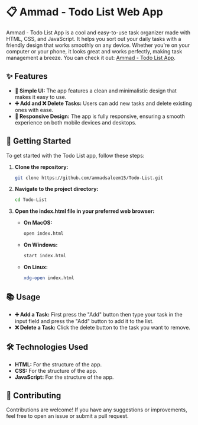 # 📋 Ammad - Todo List Web App

Ammad - Todo List App is a cool and easy-to-use task organizer made with HTML, CSS, and JavaScript. It helps you sort out your daily tasks with a friendly design that works smoothly on any device. Whether you're on your computer or your phone, it looks great and works perfectly, making task management a breeze. You can check it out: <a href="https://todo-list-ammad.vercel.app/" onclick="window.open(this.href, '_blank'); return false;">Ammad - Todo List App</a>.

## ✨ Features

- **🧩 Simple UI:** The app features a clean and minimalistic design that makes it easy to use.
- **➕ Add and ❌ Delete Tasks:** Users can add new tasks and delete existing ones with ease.
- **📱 Responsive Design:** The app is fully responsive, ensuring a smooth experience on both mobile devices and desktops.

## 🚀 Getting Started

To get started with the Todo List app, follow these steps:

1. **Clone the repository:**
   ```sh
   git clone https://github.com/ammadsaleem15/Todo-List.git

2. **Navigate to the project directory:**
   ```sh
   cd Todo-List

3. **Open the index.html file in your preferred web browser:**
   
   - **On MacOS:**
      ```sh
      open index.html
   - **On Windows:**
      ```sh
      start index.html
   - **On Linux:**
      ```sh
      xdg-open index.html

## 📚 Usage

- **➕ Add a Task:** First press the "Add" button then type your task in the input field and press the "Add" button to add it to the list.
- **❌ Delete a Task:** Click the delete button to the task you want to remove.

## 🛠️ Technologies Used

- **HTML:** For the structure of the app.
- **CSS:** For the structure of the app.
- **JavaScript:** For the structure of the app.

## 🤝 Contributing

Contributions are welcome! If you have any suggestions or improvements, feel free to open an issue or submit a pull request.
